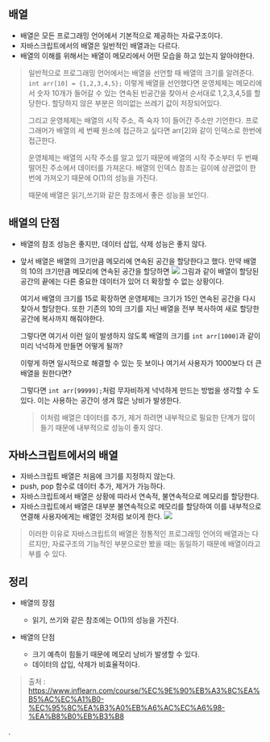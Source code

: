 ## 배열

- 배열은 모든 프로그래밍 언어에서 기본적으로 제공하는 자료구조이다.
- 자바스크립트에서의 배열은 일반적인 배열과는 다르다.
- 배열의 이해를 위해서는 배열이 메모리에서 어떤 모습을 하고 있는지 알아야한다.

> 일반적으로 프로그래밍 언어에서는 배열을 선언할 때 배열의 크기를 알려준다.
> `int arr[10] = {1,2,3,4,5};`
> 이렇게 배열을 선언했다면 운영체제는 메모리에서
> 숫자 10개가 들어갈 수 있는 연속된 빈공간을 찾아서 순서대로 1,2,3,4,5를 할당한다.
> 할당하지 않은 부분은 의미없는 쓰레기 값이 저장되어있다.
>
> 그리고 운영체제는 배열의 시작 주소, 즉 숙자 1이 들어간 주소만 기언한다.
> 프로그래머가 배열의 세 번째 원소에 접근하고 싶다면
> arr[2]와 같이 인덱스로 한번에 접근한다.
>
> 운영체제는 배열의 시작 주소를 알고 있기 때문에
> 배열의 시작 주소부터 두 번째 떨어진 주소에서 데이터를 가져온다.
> 배열의 인덱스 참조는 길이에 상관없이 한 번에 가져오기 때문에
> O(1)의 성능을 가진다.
>
> 때문에 배열은 읽기,쓰기와 같은 참조에서 좋은 성능을 보인다.

## 배열의 단점

- 배열의 참조 성능은 좋지만, 데이터 삽입, 삭제 성능은 좋지 않다.
- 앞서 배열은 배열의 크기만큼 메모리에 연속된 공간을 할당한다고 했다.
  만약 배열의 10의 크기만큼 메모리에 연속된 공간을 할당하면
  ![](https://velog.velcdn.com/images/kingmo/post/fef2b53e-94ab-4441-81a3-dcbc70f1d005/image.png)
  그림과 같이 배열이 할당된 공간의 끝에는 다른 중요한 데이터가 있어
  더 확장할 수 없는 상황이다.

  여기서 배열의 크기를 15로 확장하면 운영체제는 크기가 15인 연속된 공간을
  다시 찾아서 할당한다.
  또한 기존의 10의 크기를 지닌 배열을 전부 복사하여 새로 할당한 공간에
  복사까지 해줘야한다.

  그렇다면 여기서 이런 일이 발생하지 않도록
  배열의 크기를 `int arr[1000]`과 같이 미리 넉넉하게 만들면 어떻게 될까?

  이렇게 하면 일시적으로 해결할 수 있는 듯 보이나
  여기서 사용자가 1000보다 더 큰 배열을 원한다면?

  그렇다면 `int arr[99999];`처럼 무자비하게 넉넉하게 만드는 방법을 생각할 수 도있다.
  이는 사용하는 공간이 생겨 많은 낭비가 발생한다.

  > 이처럼 배열은 데이터를 추가, 제거 하려면 내부적으로 필요한 단계가 많이 들기 때문에
  > 내부적으로 성능이 좋지 않다.

## 자바스크립트에서의 배열

- 자바스크립트 배열은 처음에 크기를 지정하지 않는다.
- push, pop 함수로 데이터 추가, 제거가 가능하다.
- 자바스크립트에서 배열은 상황에 따라서 연속적, 불연속적으로 메모리를 할당한다.
- 자바스크립트에서 배열은 대부분 불연속적으로 메모리를 할당하여 이를 내부적으로 연결해
  사용자에게는 배열인 것처럼 보이게 한다.
  ![](https://velog.velcdn.com/images/kingmo/post/674947ff-b5c6-4bbb-95cc-07cc1915fcdd/image.png)

> 이러한 이유로 자바스크립트의 배열은 정통적인 프로그래밍 언어의 배열과는 다르지만,
> 자료구조의 기능적인 부분으로만 봤을 때는 동일하기 때문에 배열이라고 부를 수 있다.

## 정리

- 배열의 장점

  - 읽기, 쓰기와 같은 참조에는 O(1)의 성능을 가진다.

- 배열의 단점
  - 크기 예측이 힘들기 때문에 메모리 낭비가 발생할 수 있다.
  - 데이터의 삽입, 삭제가 비효율적이다.

> 출처 : https://www.inflearn.com/course/%EC%9E%90%EB%A3%8C%EA%B5%AC%EC%A1%B0-%EC%95%8C%EA%B3%A0%EB%A6%AC%EC%A6%98-%EA%B8%B0%EB%B3%B8

.
